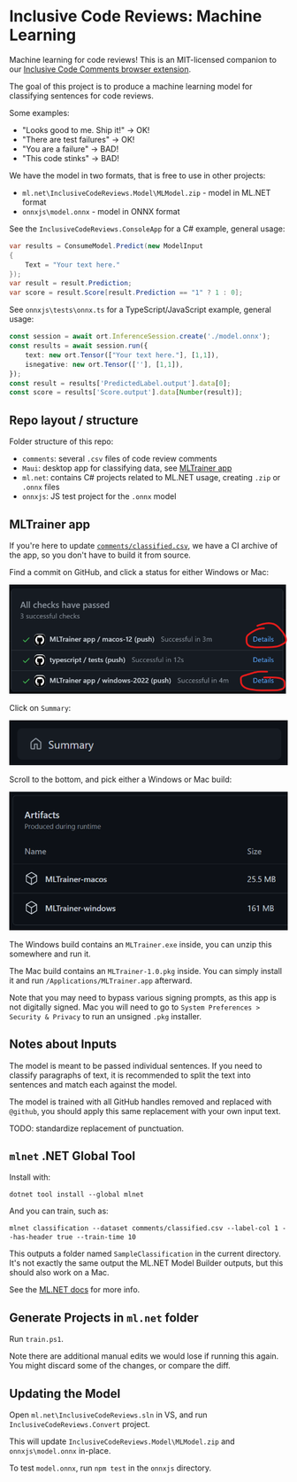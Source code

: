 # Inclusive Code Reviews: Machine Learning

Machine learning for code reviews! This is an MIT-licensed companion
to our [Inclusive Code Comments browser extension][browser].

The goal of this project is to produce a machine learning model for
classifying sentences for code reviews.

Some examples:

* "Looks good to me. Ship it!" -> OK!
* "There are test failures" -> OK!
* "You are a failure" -> BAD!
* "This code stinks" -> BAD!

We have the model in two formats, that is free to use in other
projects:

* `ml.net\InclusiveCodeReviews.Model\MLModel.zip` - model in ML.NET format
* `onnxjs\model.onnx` - model in ONNX format

See the `InclusiveCodeReviews.ConsoleApp` for a C# example, general
usage:

```csharp
var results = ConsumeModel.Predict(new ModelInput
{
    Text = "Your text here."
});
var result = result.Prediction;
var score = result.Score[result.Prediction == "1" ? 1 : 0];
```

See `onnxjs\tests\onnx.ts` for a TypeScript/JavaScript example,
general usage:

```typescript
const session = await ort.InferenceSession.create('./model.onnx');
const results = await session.run({
    text: new ort.Tensor(["Your text here."], [1,1]),
    isnegative: new ort.Tensor([''], [1,1]),
});
const result = results['PredictedLabel.output'].data[0];
const score = results['Score.output'].data[Number(result)];
```

## Repo layout / structure

Folder structure of this repo:

* `comments`: several `.csv` files of code review comments
* `Maui`: desktop app for classifying data, see [MLTrainer app](#mltrainer-app)
* `ml.net`: contains C# projects related to ML.NET usage, creating `.zip` or `.onnx` files
* `onnxjs`: JS test project for the `.onnx` model

[browser]: https://github.com/jonathanpeppers/inclusive-code-comments

## MLTrainer app

If you're here to update [`comments/classified.csv`](comments/classified.csv),
we have a CI archive of the app, so you don't have to build it from
source.

Find a commit on GitHub, and click a status for either Windows or Mac:

![GitHub Status](docs/MLTrainer-GH-Status.png)

Click on `Summary`:

![GitHub Summary](docs/MLTrainer-Summary.png)

Scroll to the bottom, and pick either a Windows or Mac build:

![GitHub Artifacts](docs/MLTrainer-Artifacts.png)

The Windows build contains an `MLTrainer.exe` inside, you can unzip
this somewhere and run it.

The Mac build contains an `MLTrainer-1.0.pkg` inside. You can simply
install it and run `/Applications/MLTrainer.app` afterward.

Note that you may need to bypass various signing prompts, as this app
is not digitally signed. Mac you will need to go to `System
Preferences > Security & Privacy` to run an unsigned `.pkg` installer.

## Notes about Inputs

The model is meant to be passed individual sentences. If you need to
classify paragraphs of text, it is recommended to split the text into
sentences and match each against the model.

The model is trained with all GitHub handles removed and replaced with
`@github`, you should apply this same replacement with your own input
text.

TODO: standardize replacement of punctuation.

## `mlnet` .NET Global Tool

Install with:

```dotnetcli
dotnet tool install --global mlnet
```

And you can train, such as:

```dotnetcli
mlnet classification --dataset comments/classified.csv --label-col 1 --has-header true --train-time 10
```

This outputs a folder named `SampleClassification` in the current
directory. It's not exactly the same output the ML.NET Model Builder
outputs, but this should also work on a Mac.

See the [ML.NET docs][mlnet] for more info.

[mlnet]: https://docs.microsoft.com/dotnet/machine-learning/automate-training-with-cli

## Generate Projects in `ml.net` folder

Run `train.ps1`.

Note there are additional manual edits we would lose if running this
again. You might discard some of the changes, or compare the diff.

## Updating the Model

Open `ml.net\InclusiveCodeReviews.sln` in VS, and run `InclusiveCodeReviews.Convert` project.

This will update `InclusiveCodeReviews.Model\MLModel.zip` and `onnxjs\model.onnx` in-place.

To test `model.onnx`, run `npm test` in the `onnxjs` directory.

